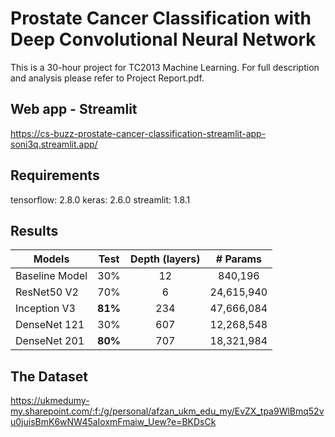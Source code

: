 # Prostate Cancer Classification with Deep Convolutional Neural Network

This is a 30-hour project for TC2013 Machine Learning. For full description and analysis please refer to Project Report.pdf.

## Web app - Streamlit
https://cs-buzz-prostate-cancer-classification-streamlit-app-soni3q.streamlit.app/

## Requirements
tensorflow: 2.8.0
keras: 2.6.0
streamlit: 1.8.1

## Results

| Models         |  Test   | Depth (layers) |  # Params  |
| -------------- | :-----: | :------------: | :--------: |
| Baseline Model |   30%   |       12       |  840,196   |
| ResNet50 V2    |   70%   |       6        | 24,615,940 |
| Inception V3   | **81%** |      234       | 47,666,084 |
| DenseNet 121   |   30%   |      607       | 12,268,548 |
| DenseNet 201   | **80%** |      707       | 18,321,984 |

## The Dataset
https://ukmedumy-my.sharepoint.com/:f:/g/personal/afzan_ukm_edu_my/EvZX_tpa9WlBmq52vu0juisBmK6wNW45aIoxmFmaiw_Uew?e=BKDsCk
